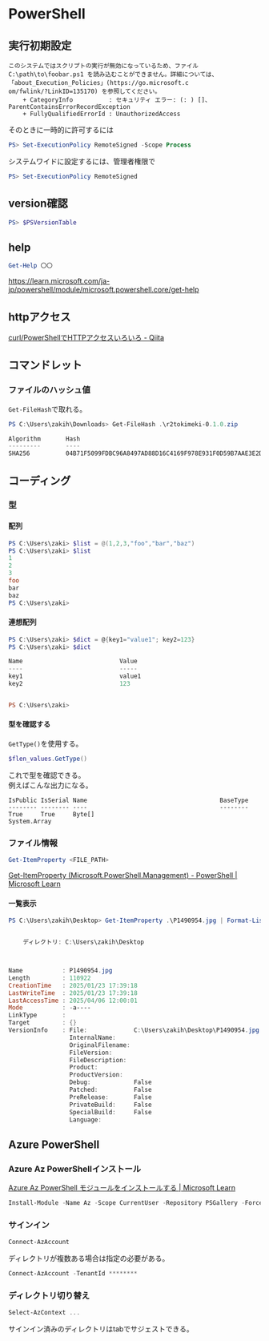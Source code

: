# PowerShell

## 実行初期設定

```text
このシステムではスクリプトの実行が無効になっているため、ファイル C:\path\to\foobar.ps1 を読み込むことができません。詳細については、「about_Execution_Policies」(https://go.microsoft.c
om/fwlink/?LinkID=135170) を参照してください。
    + CategoryInfo          : セキュリティ エラー: (: ) []、ParentContainsErrorRecordException
    + FullyQualifiedErrorId : UnauthorizedAccess
```

そのときに一時的に許可するには

```ps1
PS> Set-ExecutionPolicy RemoteSigned -Scope Process
```

システムワイドに設定するには、管理者権限で

```ps1
PS> Set-ExecutionPolicy RemoteSigned
```

## version確認

```ps1
PS> $PSVersionTable
```

## help

```ps1
Get-Help 〇〇
```

<https://learn.microsoft.com/ja-jp/powershell/module/microsoft.powershell.core/get-help>

## httpアクセス

[curl/PowerShellでHTTPアクセスいろいろ - Qiita](https://qiita.com/zaki-lknr/items/8950f6acea20961a8afc)

## コマンドレット

### ファイルのハッシュ値

`Get-FileHash`で取れる。

```ps1
PS C:\Users\zakih\Downloads> Get-FileHash .\r2tokimeki-0.1.0.zip

Algorithm       Hash                                                                   Path
---------       ----                                                                   ----
SHA256          04B71F5099FDBC96A8497AD88D16C4169F978E931F0D59B7AAE3E2DC8B383CE1       C:\Users\zakih\Downloads\r2to...

```

## コーディング

### 型

#### 配列

```ps1
PS C:\Users\zaki> $list = @(1,2,3,"foo","bar","baz")
PS C:\Users\zaki> $list
1
2
3
foo
bar
baz
PS C:\Users\zaki>
```

#### 連想配列

```ps1
PS C:\Users\zaki> $dict = @{key1="value1"; key2=123}
PS C:\Users\zaki> $dict

Name                           Value
----                           -----
key1                           value1
key2                           123


PS C:\Users\zaki>
```

#### 型を確認する

`GetType()`を使用する。

```ps1
$flen_values.GetType()
```

これで型を確認できる。  
例えばこんな出力になる。

```console
IsPublic IsSerial Name                                     BaseType
-------- -------- ----                                     --------
True     True     Byte[]                                   System.Array
```

### ファイル情報

```ps1
Get-ItemProperty <FILE_PATH>
```

[Get-ItemProperty (Microsoft.PowerShell.Management) - PowerShell | Microsoft Learn](https://learn.microsoft.com/ja-jp/powershell/module/microsoft.powershell.management/get-itemproperty?view=powershell-7.5)

#### 一覧表示

```ps1
PS C:\Users\zakih\Desktop> Get-ItemProperty .\P1490954.jpg | Format-List


    ディレクトリ: C:\Users\zakih\Desktop



Name           : P1490954.jpg
Length         : 110922
CreationTime   : 2025/01/23 17:39:18
LastWriteTime  : 2025/01/23 17:39:18
LastAccessTime : 2025/04/06 12:00:01
Mode           : -a----
LinkType       :
Target         : {}
VersionInfo    : File:             C:\Users\zakih\Desktop\P1490954.jpg
                 InternalName:
                 OriginalFilename:
                 FileVersion:
                 FileDescription:
                 Product:
                 ProductVersion:
                 Debug:            False
                 Patched:          False
                 PreRelease:       False
                 PrivateBuild:     False
                 SpecialBuild:     False
                 Language:
```

## Azure PowerShell

### Azure Az PowerShellインストール

[Azure Az PowerShell モジュールをインストールする | Microsoft Learn](https://learn.microsoft.com/ja-jp/powershell/azure/install-az-ps)

```ps1
Install-Module -Name Az -Scope CurrentUser -Repository PSGallery -Force
```

### サインイン

```ps1
Connect-AzAccount
```

ディレクトリが複数ある場合は指定の必要がある。

```ps1
Connect-AzAccount -TenantId ********
```

### ディレクトリ切り替え

```ps1
Select-AzContext ...
```

サインイン済みのディレクトリはtabでサジェストできる。
